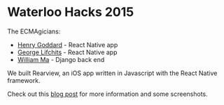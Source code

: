# Waterloo Hacks 2015

The ECMAgicians:
* [Henry Goddard](https://github.com/godd9170) - React Native app
* [George Lifchits](https://github.com/glifchits) - React Native app
* [William Ma](https://github.com/Wj2ma) - Django back end

We built Rearview, an iOS app written in Javascript with the React Native framework.

Check out this [blog post](http://henrygoddard.com/2016/01/26/waterloohacks) for more information and some screenshots.
